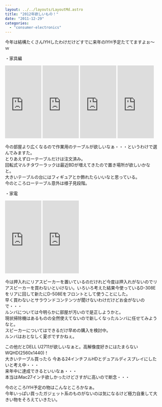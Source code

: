 ```yaml
---
layout: ../../layouts/LayoutMd.astro
title: "2012年欲しいもの！"
date: "2011-12-29"
categories: 
  - "consumer-electronics"
---
```


今年は結構たくさんIYHしたわけだけどすでに来年のIYH予定たててますよぉ～ｗ

・家具編

<iframe style="width: 120px; height: 240px;" src="http://rcm-jp.amazon.co.jp/e/cm?lt1=_blank&amp;bc1=000000&amp;IS2=1&amp;bg1=FFFFFF&amp;fc1=000000&amp;lc1=0000FF&amp;t=mizuka123-22&amp;o=9&amp;p=8&amp;l=as4&amp;m=amazon&amp;f=ifr&amp;ref=ss_til&amp;asins=B001WFZ3WW" frameborder="0" marginwidth="0" marginheight="0" scrolling="no" width="320" height="240"></iframe>

 

<iframe style="width: 120px; height: 240px;" src="http://rcm-jp.amazon.co.jp/e/cm?lt1=_blank&amp;bc1=000000&amp;IS2=1&amp;bg1=FFFFFF&amp;fc1=000000&amp;lc1=0000FF&amp;t=mizuka123-22&amp;o=9&amp;p=8&amp;l=as4&amp;m=amazon&amp;f=ifr&amp;ref=ss_til&amp;asins=B0000ACF50" frameborder="0" marginwidth="0" marginheight="0" scrolling="no" width="320" height="240"></iframe>

 

<iframe style="width: 120px; height: 240px;" src="http://rcm-jp.amazon.co.jp/e/cm?lt1=_blank&amp;bc1=000000&amp;IS2=1&amp;bg1=FFFFFF&amp;fc1=000000&amp;lc1=0000FF&amp;t=mizuka123-22&amp;o=9&amp;p=8&amp;l=as4&amp;m=amazon&amp;f=ifr&amp;ref=ss_til&amp;asins=B0013NK54O" frameborder="0" marginwidth="0" marginheight="0" scrolling="no" width="320" height="240"></iframe>

 

<iframe style="width: 120px; height: 240px;" src="http://rcm-jp.amazon.co.jp/e/cm?lt1=_blank&amp;bc1=000000&amp;IS2=1&amp;bg1=FFFFFF&amp;fc1=000000&amp;lc1=0000FF&amp;t=mizuka123-22&amp;o=9&amp;p=8&amp;l=as4&amp;m=amazon&amp;f=ifr&amp;ref=ss_til&amp;asins=B0026I5H3E" frameborder="0" marginwidth="0" marginheight="0" scrolling="no" width="320" height="240"></iframe>

今の部屋より広くなるので作業用のテーブルが欲しいなぁ・・・というわけで選んでみますた。  
とりあえずローテーブルだけは注文済み。  
回転式マルチタワーラックは最近BDが増えてきたので置き場所が欲しいかなと。  
大きいテーブルの台にはフィギュアとか飾れたらいいなと思っている。  
今のところローテーブル意外は様子見段階。

・家電

<iframe style="width: 120px; height: 240px;" src="http://rcm-jp.amazon.co.jp/e/cm?lt1=_blank&amp;bc1=000000&amp;IS2=1&amp;bg1=FFFFFF&amp;fc1=000000&amp;lc1=0000FF&amp;t=pc095-22&amp;o=9&amp;p=8&amp;l=as4&amp;m=amazon&amp;f=ifr&amp;ref=ss_til&amp;asins=B000HKDDPM" frameborder="0" marginwidth="0" marginheight="0" scrolling="no" width="320" height="240"></iframe>

 

<iframe style="width: 120px; height: 240px;" src="http://rcm-jp.amazon.co.jp/e/cm?lt1=_blank&amp;bc1=000000&amp;IS2=1&amp;bg1=FFFFFF&amp;fc1=000000&amp;lc1=0000FF&amp;t=mizuka123-22&amp;o=9&amp;p=8&amp;l=as4&amp;m=amazon&amp;f=ifr&amp;ref=ss_til&amp;asins=B005U8XNZG" frameborder="0" marginwidth="0" marginheight="0" scrolling="no" width="320" height="240"></iframe>

今は押入れにリアスピーカーを置いているのだけれど今度は押入れがないのでリアスピーカーを買わないといけない。いろいろ考えた結果今使っているD-308Eをリアに回して新たにD-508Eをフロントとして使うことにした。  
早く買わないとサラウンドコンテンツが聞けないわけだけどお金がないので・・・  
ルンバについては今明らかに部屋が汚いので是正しようかと。  
現状掃除機はあるものの全然使えてないので新しくなったルンバに任せてみようなと。  
スピーカーについてはできるだけ早めの購入を検討中。  
ルンバはおとなしく夏ボですかねぇ。

この他だとDELL U2711が欲しいなぁと。高解像度好きにはたまらないWQHD(2560x1440)！  
大きいテーブル買ったら 今ある24インチフルHDとデュアルディスプレイにしたいと考え中・・・  
来年中に達成できるといいなぁ・・・  
本当はiMac27インチ欲しかったけどさすがに高いので断念・・・

今のところIYH予定の物はこんなところかなぁ。  
今年いっぱい買ったガジェット系のものがないのは気になるけど極力自重して大きい物をそろえていきたい。
